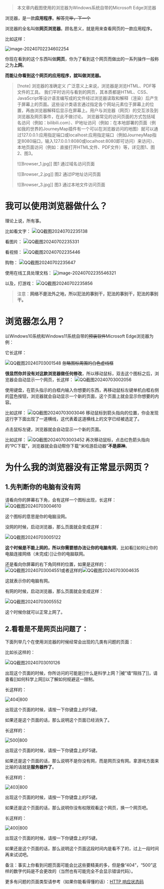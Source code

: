 

>本文章内截图使用的浏览器为Windows系统自带的Microsoft Edge浏览器

浏览器，是一款**应用程序**。~~解答完毕，下一个~~

浏览器的全名叫做**网页浏览器**。顾名思义，就是用来查看网页的一款应用程序。

比如这样：
  
![image-20240702234602254](image-20240702233550642.png)

你现在看到的这个东西叫做**网页**，你为了看到这个网页而做出的一系列操作一般称之为**上网**。

**而能让你看到这个网页的应用程序，就叫做浏览器。**

> [!note] 浏览器的准确定义
> 广泛意义上来说，浏览器是浏览HTML、PDF等文件的工具。
我们平时访问与看到的网页，其本质都是HTML、CSS、JavaScript等设计语言编写成的文件经过浏览器读取和解释（渲染）后产生于屏幕上的页面。这些设计类语言通过指定各个网站元素位于屏幕上的位置，再由浏览器解释后显示在屏幕上。用户与浏览器（网页）的交互涉及到浏览器及网页事件，在此不做讨论。
浏览器常见的访问页面的方式包括域名访问（例如：bilibili.com）、IP地址访问（例如：在本地部署的页面（例如我的世界的JourneyMap插件有一个可以在浏览器访问的地图）就可以通过127.0.0.1:应用指定端口或localhost:应用指定端口（例如JourneyMap指定8080端口，输入127.0.0.1:8080或localhost:8080即可访问）来访问）、本地页面访问（例如：直接打开HTML文件、PDF文件）等，详见图1、图2、图3。
>
> ![[Browser_1.jpg]]
> 图1 通过域名访问页面
>
>![[Browser_2.jpg]]
> 图2 通过IP地址访问页面
>
> ![[Browser_3.jpg]]
图3 通过本地文件访问页面

  
# 我可以使用浏览器做什么？

理论上说，所有事。

比如看文字：
![QQ截图20240702235138](QQ截图20240702235138.png)

看图片：
![QQ截图20240702235331](QQ截图20240702235331.png)

看视频：
![QQ截图20240702235446](QQ截图20240702235446.png)

购物：
![QQ截图20240702235647](QQ截图20240702235647.png)

使用在线工具处理文档：
![image-20240702235546321](image-20240702235546321.png)

以及，打游戏：
![QQ截图20240702235856](QQ截图20240702235856.png)

> 注意：**网络不是法外之地，所以犯法的事别干，犯法的事别干，犯法的事别干。**

# 浏览器怎么用？

  以Windows10系统和Windows11系统自带的~~预装软件~~Microsoft Edge浏览器为例：
  
  它长这样：

![QQ截图20240703001548](QQ截图20240703001548.png)
~~忽略图标周围的白色虚线框~~

**很显然你并没有对这款浏览器做任何修改**，所以移动鼠标，双击这个图标之后，浏览器会自动显示一个网页，长这样：
![QQ截图20240703002056](QQ截图20240703002056.png)

使用键盘，在箭头指示的白框内输入你想要的东西，再移动鼠标左键单机白框右侧的蓝色按钮，浏览器就会自动显示一个新的页面，这个页面上就会显示你想要的内容。

比如这样：
![QQ截图20240703003046](QQ截图20240703003046.png)
移动鼠标到箭头指向的位置，你会发现这行字下面出现了一道横线，这代表着这道横线上的文字已经被选定了。

点击鼠标左键，浏览器就会自动显示一个新的页面。

比如这样：
![QQ截图20240703003452](QQ截图20240703003452.png)
再次移动鼠标，点击红色箭头指向的“PC下载”，浏览器就会自动帮你下载“米哈游启动器”**~~不是原神~~**。
# 为什么我的浏览器没有正常显示网页？

  

## 1.先判断你的电脑有没有网

  

请看向你的屏幕右下角，会有这样一个图标出现，长这样：![QQ截图20240703004610](QQ截图20240703004610.png)

  

这个图标的意思是你的电脑没网。

  

没网的时候，启动浏览器，那么页面就会变成这样：

  

![QQ截图20240703005122](QQ截图20240703005122.png)

  

**这个时候是不能上网的，所以你需要想办法让你的电脑有网**，比如看[[如何让你的电脑连接网络（未完成）]]让你的电脑联网。

  

还是看向你屏幕的右下角同样的位置，如果是这样的：![QQ截图20240703004551](QQ截图20240703004551.png)或者这样的![QQ截图20240703004635](QQ截图20240703004635.png)

  

这就表示你的电脑有网。

  

有网的时候，启动浏览器，那么页面就会变成这样：

  

![QQ截图20240703005552](QQ截图20240703005552.png)

  

这个时候你就可以正常上网了。

  

## 2.看看是不是网页出问题了：

  

下面列举几个在使用浏览器的时候经常会出现的几类有问题的页面：

  

比如长这样的：

  

![QQ截图20240703010126](QQ截图20240703010126.png)

出现这个页面的时候，你所访问的可能是[[什么是科学上网？|被”墙“阻挡了]]，请查看[[如何科学上网]]以了解如何规避这一限制。

  

长这样的：

  

![404|800](404.png)

  

出现这个页面的时候，请按一下你键盘上的F5键。

  

如果还是这个页面的话，那么说明这个页面已经消失了。

  

长这样的：

  

![500|800](500.png)

  

出现这个页面的时候，请按一下你键盘上的F5键。

  

如果还是这个页面的话，那么说明不是你没有网，而是网页没有网。拿游戏方面来比喻的话就是**服务器炸了**。

  

长这样的：

  

![403|800](403.png)

  

出现这个页面的时候，请按一下你键盘上的F5键。

  

如果还是这个页面的话，那么说明你没有权限观看这个网页，换一个网页吧。

  

长这样的：

  

![400|800](400.png)

  

出现这个页面的时候，请按一下你键盘上的F5键。

  

如果还是这个页面的话，那么说明这个页面这段时间内是看不了的，过上一段时间再来试试吧。

  

备注：事实上你看到问题页面可能会比这些要精美的多，但是像“404”，“500”这样的数字代码是不会更改的（当然也有可能完全不会显示错误代码）。


更多有问题的页面类型请参考（如果你能看得懂的话）：[HTTP 响应状态码](https://developer.mozilla.org/zh-CN/docs/Web/HTTP/Status)